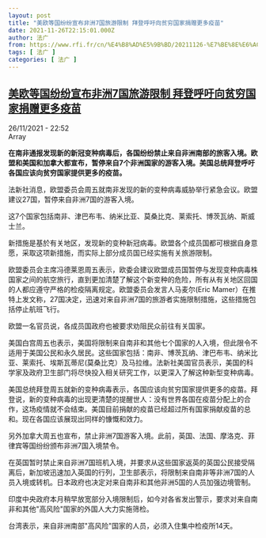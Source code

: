 ```yaml
---
layout: post
title: "美欧等国纷纷宣布非洲7国旅游限制 拜登呼吁向贫穷国家捐赠更多疫苗"
date: 2021-11-26T22:15:01.000Z
author: 法广
from: https://www.rfi.fr/cn/%E4%B8%AD%E5%9B%BD/20211126-%E7%BE%8E%E6%AC%A7%E7%AD%89%E5%9B%BD%E7%BA%B7%E7%BA%B7%E5%AE%A3%E5%B8%83%E9%9D%9E%E6%B4%B27%E5%9B%BD%E6%97%85%E6%B8%B8%E9%99%90%E5%88%B6-%E6%8B%9C%E7%99%BB%E5%91%BC%E5%90%81%E5%90%91%E8%B4%AB%E7%A9%B7%E5%9B%BD%E5%AE%B6%E6%8D%90%E8%B5%A0%E6%9B%B4%E5%A4%9A%E7%96%AB%E8%8B%97
tags: [ 法广 ]
categories: [ 法广 ]
---
```

<!--1637964901000-->
[美欧等国纷纷宣布非洲7国旅游限制 拜登呼吁向贫穷国家捐赠更多疫苗](https://www.rfi.fr/cn/%E4%B8%AD%E5%9B%BD/20211126-%E7%BE%8E%E6%AC%A7%E7%AD%89%E5%9B%BD%E7%BA%B7%E7%BA%B7%E5%AE%A3%E5%B8%83%E9%9D%9E%E6%B4%B27%E5%9B%BD%E6%97%85%E6%B8%B8%E9%99%90%E5%88%B6-%E6%8B%9C%E7%99%BB%E5%91%BC%E5%90%81%E5%90%91%E8%B4%AB%E7%A9%B7%E5%9B%BD%E5%AE%B6%E6%8D%90%E8%B5%A0%E6%9B%B4%E5%A4%9A%E7%96%AB%E8%8B%97)
------

<div>
<div>26/11/2021 - 22:52</div>Array<p><strong>                    在南非通报发现新的新冠变种病毒后，各国纷纷禁止来自非洲南部的旅客入境。欧盟和美国和加拿大都宣布，暂停来自7个非洲国家的游客入境。美国总统拜登呼吁各国应该向贫穷国家提供更多的疫苗。                </strong></p><div >                    <p>法新社消息，欧盟委员会周五就南非发现的新的变种病毒威胁举行紧急会议。欧盟建议27国，暂停来自非洲7国的游客入境。</p><p>这7个国家包括南非、津巴布韦、纳米比亚、莫桑比克、莱索托、博茨瓦纳、斯威士兰。</p><p>新措施是基於有关地区，发现新的变种新冠病毒。欧盟各个成员国都可根据自身意愿，采取这项新措施，而实际上部分成员国已经实施有关旅游限制。</p><p>欧盟委员会主席冯德莱恩周五表示，欧委会建议欧盟成员国暂停与发现变种病毒株国家之间的航空旅行，直到更加清楚了解这个新变种的危险，所有从有关地区回国的人都应遵守严格的检疫隔离规定。欧盟委员会发言人马麦尔(Eric Mamer）在推特上发文称，27国决定，迅速对来自非洲7国的旅游者实施限制措施，这些措施包括停止航班飞行。</p><p>欧盟一名官员说，各成员国政府也被要求劝阻民众前往有关国家。</p><p>美国白宫周五也表示，美国将限制来自南非和其他七个国家的人入境，但此限令不适用于美国公民和永久居民。这些国家包括：南非、博茨瓦纳、津巴布韦、纳米比亚、莱索托、埃斯瓦蒂尼(莫桑比克）及马拉维。法新社美国官员表示，美国的科学家及政府卫生部门将尽快投入相关研究工作，以更深入了解这种新型变种病毒。</p><p>美国总统拜登周五就新的变种病毒表示，各国应该向贫穷国家提供更多的疫苗。拜登说，新的变种病毒的出现更清楚的提醒世人：没有世界各国在疫苗分配上的合作，这场疫情就不会结束。美国目前捐献的疫苗已经超过所有国家捐献疫苗的总和。现在各国应该展现出同样的慷慨和效力。</p><p>另外加拿大周五也宣布，禁止非洲7国游客入境。此前，英国、法国、摩洛克、菲律宾等国纷纷颁布非洲7国入境禁令。</p><p>在英国暂时禁止来自非洲7国班机入境，并要求从这些国家返英的英国公民接受隔离后，新加坡迅速加入英国的行列，卫生部表示，将限制来自南非等非洲7国的人员入境或转机。日本政府也决定对来自南非和其他非洲5国的人员加强边境管制。</p><p>印度中央政府本月稍早放宽部分入境限制后，如今对各省发出警示，要求对来自南非和其他"高风险"国家的外国人大力实施筛检。</p><p>台湾表示，来自非洲南部"高风险"国家的人员，必须入住集中检疫所14天。</p>                                            <div data-selfpromo-newsletter>    </div>    <div data-selfpromo-app>    </div>                </div>
</div>
